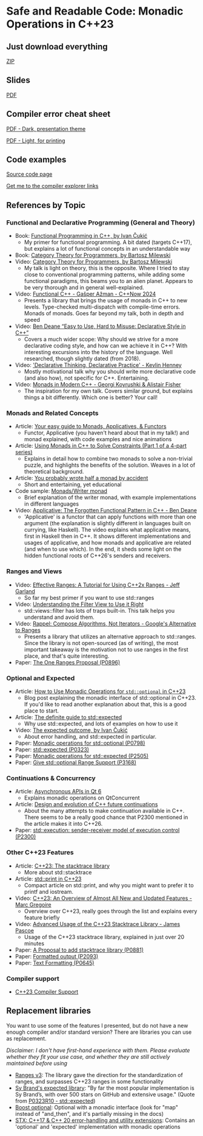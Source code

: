 # Safe and Readable Code: Monadic Operations in C++23
## Just download everything
[ZIP](https://github.com/Asperamanca/monadic_operations_cpp23/archive/refs/heads/main.zip)
## Slides
[PDF](MonadicOperationsInCpp23.pdf)
## Compiler error cheat sheet
[PDF - Dark, presentation theme](CompilerErrorsCheatSheet_Dark.pdf)

[PDF - Light, for printing](CompilerErrorsCheatSheet_Light.pdf)
## Code examples
[Source code page](sources/README.md)

[Get me to the compiler explorer links](sources/README.md#compiler-explorer-links)
## References by Topic
### Functional and Declarative Programming (General and Theory)
- Book: [Functional Programming in C++, by Ivan Čukić](https://www.manning.com/books/functional-programming-in-c-plus-plus?a_aid=FPinCXX&a_bid=441f12cc)
     * My primer for functional programming. A bit dated (targets C++17), but explains a lot of functional concepts in an understandable way
- Book: [Category Theory for Programmers, by Bartosz Milewski](https://bartoszmilewski.com/2014/10/28/category-theory-for-programmers-the-preface/)
- Video: [Category Theory for Programmers, by Bartosz Milewski](https://www.youtube.com/watch?v=I8LbkfSSR58)
     * My talk is light on theory, this is the opposite. Where I tried to stay close to conventional programming patterns, while adding some functional paradigms, this beams you to an alien planet. Appears to be very thorough and in general well-explained.
- Video: [Functional C++ - Gašper Ažman - C++Now 2024](https://www.youtube.com/watch?v=bHxvfwTnJhg)
     * Presents a library that brings the usage of monads in C++ to new levels. Type-checked multi-dispatch with compile-time errors. Monads of monads. Goes far beyond my talk, both in depth and speed
- Video: [Ben Deane “Easy to Use, Hard to Misuse: Declarative Style in C++”](https://www.youtube.com/watch?v=2ouxETt75R4)
     * Covers a much wider scope: Why should we strive for a more declarative coding style, and how can we achieve it in C++? With interesting excursions into the history of the language. Well researched, though slightly dated (from 2018).
- Video: ['Declarative Thinking, Declarative Practice' - Kevlin Henney](https://www.youtube.com/watch?v=nrVIlhtoE3Y)
     * Mostly motivational talk why you should write more declarative code (and also how), not specific for C++. Entertaining.
- Video: [Monads in Modern C++ - Georgi Koyrushki & Alistair Fisher](https://www.youtube.com/watch?v=cE_YaFMhTK8)
     * The inspiration for my own talk. Covers similar ground, but explains things a bit differently. Which one is better? Your call!
### Monads and Related Concepts
- Article: [Your easy guide to Monads, Applicatives, & Functors](https://medium.com/@lettier/your-easy-guide-to-monads-applicatives-functors-862048d61610)
     * Functor, Applicative (you haven't heard about that in my talk!) and monad explained, with code examples and nice animations
- Article: [Using Monads in C++ to Solve Constraints (Part 1 of a 4-part series)](https://bartoszmilewski.com/2015/05/11/using-monads-in-c-to-solve-constraints-1-the-list-monad/)
     * Explains in detail how to combine two monads to solve a non-trivial puzzle, and highlights the benefits of the solution. Weaves in a lot of theoretical background.
- Article: [You probably wrote half a monad by accident](https://gieseanw.wordpress.com/2024/06/25/you-probably-wrote-half-a-monad-by-accident/)
     * Short and entertaining, yet educational
- Code sample: [Monads/Writer monad](https://rosettacode.org/wiki/Monads/Writer_monad)
     * Brief explanation of the writer monad, with example implementations in different languages
- Video: [Applicative: The Forgotten Functional Pattern in C++ - Ben Deane](https://www.youtube.com/watch?v=At-b4PHNxMg)
     * 'Applicative' is a functor that can apply functions with more than one argument (the explanation is slightly different in languages built on currying, like Haskell). The video explains what applicative means, first in Haskell then in C++. It shows different implementations and usages of applicative, and how monads and applicative are related (and when to use which). In the end, it sheds some light on the hidden functional roots of C++26's senders and receivers.
### Ranges and Views
- Video: [Effective Ranges: A Tutorial for Using C++2x Ranges - Jeff Garland](https://www.youtube.com/watch?v=QoaVRQvA6hI)
     * So far my best primer if you want to use std::ranges
- Video: [Understanding the Filter View to Use it Right](https://www.youtube.com/watch?v=jR3WE-hAhCc)
     * std::views::filter has lots of traps built-in. This talk helps you understand and avoid them.
- Video: [Rappel: Compose Algorithms, Not Iterators - Google's Alternative to Ranges](https://www.youtube.com/watch?v=itnyR9j8y6E)
     * Presents a library that utilizes an alternative approach to std::ranges. Since the library is not open-sourced (as of writing), the most important takeaway is the motivation not to use ranges in the first place, and that's quite interesting.
- Paper: [The One Ranges Proposal (P0896)](https://wg21.link/P0896R4)
### Optional and Expected
- Article: [How to Use Monadic Operations for `std::optional` in C++23](https://www.cppstories.com/2023/monadic-optional-ops-cpp23/)
     * Blog post explaining the monadic interface of std::optional in C++23. If you'd like to read another explanation about that, this is a good place to start.
- Article: [The definite guide to std::expected](https://johnfarrier.com/the-definitive-guide-to-std-expected-in-c/)
     * Why use std::expected, and lots of examples on how to use it
- Video: [The expected outcome, by Ivan Čukić](https://youtu.be/1O_t7rxuq0c)
     * About error handling, and std::expected in particular.
- Paper: [Monadic operations for std::optional (P0798)](https://wg21.link/P0798R8)
- Paper: [std::expected (P0323)](https://wg21.link/P0323R12)
- Paper: [Monadic operations for std::expected (P2505)](https://wg21.link/P2505R5)
- Paper: [Give std::optional Range Support (P3168)](https://wg21.link/P3168R2)
 ### Continuations & Concurrency
 - Article: [Asynchronous APIs in Qt 6](https://www.qt.io/blog/asynchronous-apis-in-qt-6)
     * Explains monadic operations on QtConcurrent
- Article: [Design and evolution of C++ future continuations](https://ikriv.com/blog/?p=4916)
     * About the many attempts to make continuation available in C++. There seems to be a really good chance that P2300 mentioned in the article makes it into C++26.
- Paper: [std::execution: sender-receiver model of execution control (P2300)](https://wg21.link/P2300R10)
 ### Other C++23 Features
- Article: [C++23: The stacktrace library](https://www.sandordargo.com/blog/2022/09/21/cpp23-stacktrace-library)
     * More about std::stacktrace
- Article: [std::print in C++23](https://vitaut.net/posts/2023/print-in-cpp23/)
     * Compact article on std::print, and why you might want to prefer it to printf and iostream.
- Video: [C++23: An Overview of Almost All New and Updated Features - Marc Gregoire](https://www.youtube.com/watch?v=Cttb8vMuq-Y)
     * Overview over C++23, really goes through the list and explains every feature briefly
- Video: [Advanced Usage of the C++23 Stacktrace Library - James Pascoe](https://www.youtube.com/watch?v=rynny8wP3M4)
     * Usage of the C++23 stacktrace library, explained in just over 20 minutes
- Paper: [A Proposal to add stacktrace library (P0881)](https://wg21.link/P0881R7)
- Paper: [Formatted output (P2093)](https://wg21.link/P2093R14)
- Paper: [Text Formatting (P0645)](https://wg21.link/P0645R10)
### Compiler support
- [C++23 Compiler Support](https://en.cppreference.com/w/cpp/compiler_support/23)
## Replacement libraries
You want to use some of the features I presented, but do not have a new enough compiler and/or standard version?
There are libraries you can use as replacement.

*Disclaimer: I don't have first-hand experience with them. Please evaluate whether they fit your use case, and whether they are still actively maintained before using*
- [Ranges v3](https://github.com/ericniebler/range-v3): The library gave the direction for the standardization of ranges, and surpasses C++23 ranges in some functionality
- [Sy Brand's expected library](https://github.com/TartanLlama/expected): "By far the most popular implementation is Sy Brand’s, with over 500 stars on GitHub and extensive usage." (Quote from [P0323R10 - std::expected](https://www.open-std.org/jtc1/sc22/wg21/docs/papers/2021/p0323r10.html#%F0%9F%92%9C))
- [Boost optional](https://www.boost.org/doc/libs/1_86_0/libs/optional/doc/html/index.html): Optional with a monadic interface (look for "map" instead of "and_then", and it's partially missing in the docs)
- [STX: C++17 & C++ 20 error-handling and utility extensions](https://github.com/lamarrr/STX): Contains an 'optional' and 'expected' implementation with monadic operations

